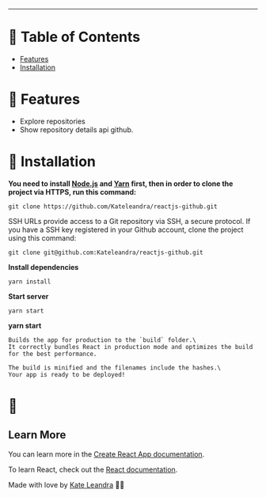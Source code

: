 ---

# :pushpin: Table of Contents

* [Features](#rocket-features)
* [Installation](#construction_worker-installation)


# :rocket: Features

* Explore repositories
* Show repository details api github.

# :construction_worker: Installation

**You need to install [Node.js](https://nodejs.org/en/download/) and [Yarn](https://yarnpkg.com/) first, then in order to clone the project via HTTPS, run this command:**

```
git clone https://github.com/Kateleandra/reactjs-github.git
```

SSH URLs provide access to a Git repository via SSH, a secure protocol. If you have a SSH key registered in your Github account, clone the project using this command:

```
git clone git@github.com:Kateleandra/reactjs-github.git
```

**Install dependencies**

```
yarn install
```

**Start server**

```
yarn start
```
**yarn start**

```
Builds the app for production to the `build` folder.\
It correctly bundles React in production mode and optimizes the build for the best performance.

The build is minified and the filenames include the hashes.\
Your app is ready to be deployed!
```


# :closed_book:

## Learn More

You can learn more in the [Create React App documentation](https://facebook.github.io/create-react-app/docs/getting-started).

To learn React, check out the [React documentation](https://reactjs.org/).


Made with love by [Kate Leandra](https://github.com/Kateleandra) 💜🚀

